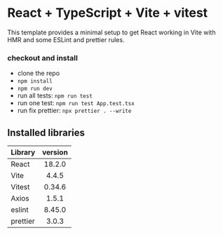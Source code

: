 # React + TypeScript + Vite + vitest

This template provides a minimal setup to get React working in Vite with HMR and some ESLint and prettier rules.

### checkout and install
+ clone the repo
+ `npm install`
+ `npm run dev`
+ run all tests: `npm run test`
+ run one test: `npm run test App.test.tsx`
+ run fix prettier: `npx prettier . --write`

## Installed libraries
| Library   |      version      |
|----------|:-------------:|
| React | 18.2.0 |
| Vite | 4.4.5 |
| Vitest | 0.34.6 |
| Axios | 1.5.1 |
| eslint | 8.45.0 |
| prettier | 3.0.3 |
